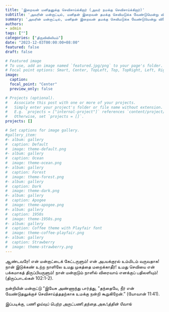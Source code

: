 ```yaml
---
title: 'இறைவன் மனிதனுக்கு செவிசாய்க்கிறார் (அவர் நமக்கு செவிசாய்க்கிறார்)'
subtitle: 'அவரின் மன்றாட்டில், மனிதன் இறைவன் தமக்கு செவிமடுக்க வேண்டுமென்று விளைகிறார், அவருக்கு தயவுடன் செவிமடுக்க...'
summary: 'அவரின் மன்றாட்டில், மனிதன் இறைவன் தமக்கு செவிமடுக்க வேண்டுமென்று விளைகிறார், அவருக்கு தயவுடன் செவிமடுக்க...'
authors:
- admin
tags: [""]
categories: ["திருவிவிலியம்"]
date: "2023-12-03T00:00:00+08:00"
featured: false
draft: false

# Featured image
# To use, add an image named `featured.jpg/png` to your page's folder.
# Focal point options: Smart, Center, TopLeft, Top, TopRight, Left, Right, BottomLeft, Bottom, BottomRight
image:
  caption:
  focal_point: "Center"
  preview_only: false

# Projects (optional).
#   Associate this post with one or more of your projects.
#   Simply enter your project's folder or file name without extension.
#   E.g. `projects = ["internal-project"]` references `content/project/deep-learning/index.md`.
#   Otherwise, set `projects = []`.
projects: []

# Set captions for image gallery.
#gallery_item:
#- album: gallery
#  caption: Default
#  image: theme-default.png
#- album: gallery
#  caption: Ocean
#  image: theme-ocean.png
#- album: gallery
#  caption: Forest
#  image: theme-forest.png
#- album: gallery
#  caption: Dark
#  image: theme-dark.png
#- album: gallery
#  caption: Apogee
#  image: theme-apogee.png
#- album: gallery
#  caption: 1950s
#  image: theme-1950s.png
#- album: gallery
#  caption: Coffee theme with Playfair font
#  image: theme-coffee-playfair.png
#- album: gallery
#  caption: Strawberry
#  image: theme-strawberry.png
---
```

ஆண்டவரே! என் மன்றாட்டைக் கேட்டருளும்! 
என் அபயக்குரல் உம்மிடம் வருவதாக!
நான் இடுக்கண் உற்ற நாளிலே உமது முகத்தை மறைக்காதீர்! 
உமது செவியை என் பக்கமாகத் திருப்பியருளும்! 
நான் மன்றாடும் நாளில் விரைவாய் எனக்குப் பதிலளியும்! (திருப்பாடல்கள் 102:1-2).

நன்றியின் மன்றாட்டு
“இயேசு அண்ணாந்து பார்த்து, "தந்தையே, நீர் என் வேண்டுதலுக்குச் செவிசாய்த்ததற்காக உமக்கு நன்றி கூறுகிறேன்.” (யோவான்  11:41).

இப்படிக்கு,
_பணி ஓய்வுப் பெற்ற அருட்பணி.தந்தை.அகஃத்தின் வோங்_